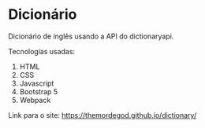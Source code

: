 # Dicionário

Dicionário de inglês usando a API do dictionaryapi.

Tecnologias usadas: 
1. HTML
2. CSS
3. Javascript
4. Bootstrap 5
5. Webpack

Link para o site: https://themordegod.github.io/dictionary/
